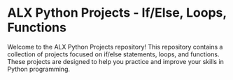 # ALX Python Projects - If/Else, Loops, Functions
Welcome to the ALX Python Projects repository! This repository contains a collection of projects focused on if/else statements, loops, and functions. These projects are designed to help you practice and improve your skills in Python programming.